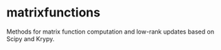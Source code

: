 # matrixfunctions
Methods for matrix function computation and low-rank updates based on Scipy and Krypy. 
